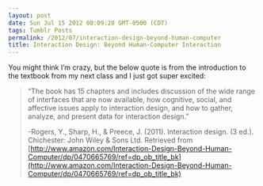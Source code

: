 ```yaml
---
layout: post
date: Sun Jul 15 2012 08:09:20 GMT-0500 (CDT)
tags: Tumblr Posts
permalink: /2012/07/interaction-design-beyond-human-computer
title: Interaction Design: Beyond Human-Computer Interaction
---
```


You might think I’m crazy, but the below quote is from the introduction to the textbook from my next class and I just got super excited:

> “The book has 15 chapters and includes discussion of the wide range of interfaces that are now available, how cognitive, social, and affective issues apply to interaction design, and how to gather, analyze, and present data for interaction design.”
> 
> -Rogers, Y., Sharp, H., & Preece, J. (2011). Interaction design. (3 ed.). Chichester: John Wiley & Sons Ltd. Retrieved from [http://www.amazon.com/Interaction-Design-Beyond-Human-Computer/dp/0470665769/ref=dp_ob_title_bk](http://www.amazon.com/Interaction-Design-Beyond-Human-Computer/dp/0470665769/ref=dp_ob_title_bk)
